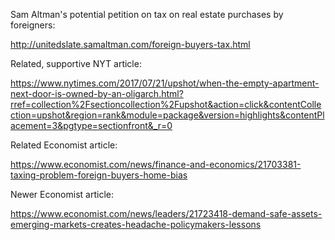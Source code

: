 Sam Altman's potential petition on tax on real estate purchases by foreigners:

http://unitedslate.samaltman.com/foreign-buyers-tax.html

Related, supportive NYT article:

https://www.nytimes.com/2017/07/21/upshot/when-the-empty-apartment-next-door-is-owned-by-an-oligarch.html?rref=collection%2Fsectioncollection%2Fupshot&action=click&contentCollection=upshot&region=rank&module=package&version=highlights&contentPlacement=3&pgtype=sectionfront&_r=0



Related Economist article:

https://www.economist.com/news/finance-and-economics/21703381-taxing-problem-foreign-buyers-home-bias



Newer Economist article:

https://www.economist.com/news/leaders/21723418-demand-safe-assets-emerging-markets-creates-headache-policymakers-lessons